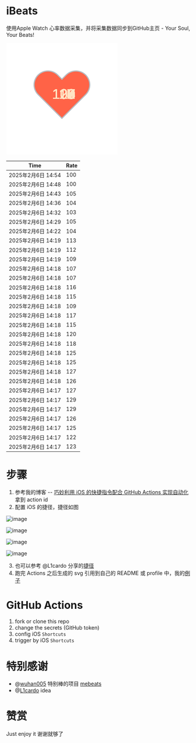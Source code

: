 # iBeats
使用Apple Watch 心率数据采集，并将采集数据同步到GitHub主页 - Your Soul, Your Beats!

![](./files/heart.svg)

<!--START_SECTION:my_heart_rate-->
| Time | Rate | 
 | ---- | ---- | 
| 2025年2月6日 14:54 | 100 |
| 2025年2月6日 14:48 | 100 |
| 2025年2月6日 14:43 | 105 |
| 2025年2月6日 14:36 | 104 |
| 2025年2月6日 14:32 | 103 |
| 2025年2月6日 14:29 | 105 |
| 2025年2月6日 14:22 | 104 |
| 2025年2月6日 14:19 | 113 |
| 2025年2月6日 14:19 | 112 |
| 2025年2月6日 14:19 | 109 |
| 2025年2月6日 14:18 | 107 |
| 2025年2月6日 14:18 | 107 |
| 2025年2月6日 14:18 | 116 |
| 2025年2月6日 14:18 | 115 |
| 2025年2月6日 14:18 | 109 |
| 2025年2月6日 14:18 | 117 |
| 2025年2月6日 14:18 | 115 |
| 2025年2月6日 14:18 | 120 |
| 2025年2月6日 14:18 | 118 |
| 2025年2月6日 14:18 | 125 |
| 2025年2月6日 14:18 | 125 |
| 2025年2月6日 14:18 | 127 |
| 2025年2月6日 14:18 | 126 |
| 2025年2月6日 14:17 | 127 |
| 2025年2月6日 14:17 | 129 |
| 2025年2月6日 14:17 | 129 |
| 2025年2月6日 14:17 | 126 |
| 2025年2月6日 14:17 | 125 |
| 2025年2月6日 14:17 | 122 |
| 2025年2月6日 14:17 | 123 |

<!--END_SECTION:my_heart_rate-->

# 步骤
1. 参考我的博客 -- [巧妙利用 iOS 的快捷指令配合 GitHub Actions 实现自动化](https://github.com/yihong0618/gitblog/issues/198) 拿到 action id
2. 配置 iOS 的捷径，捷径如图

![image](https://user-images.githubusercontent.com/15976103/122154218-0db0b480-ce97-11eb-93bb-5aec07c558dc.png)

![image](https://user-images.githubusercontent.com/15976103/122154236-186b4980-ce97-11eb-8e4b-70551a0391ae.png)

![image](https://user-images.githubusercontent.com/15976103/122154268-2d47dd00-ce97-11eb-902e-3acf292265a9.png)

![image](https://user-images.githubusercontent.com/15976103/122174055-fa144680-ceb4-11eb-9be2-3eb83cd516f7.png)

3. 也可以参考 @L1cardo 分享的[捷径](https://www.icloud.com/shortcuts/6ab6047b459c41ad822ad6b94b1c03d4)
4. 跑完 Actions 之后生成的 svg 引用到自己的 README 或 profile 中，我的[例子](https://github.com/yihong0618) 

# GitHub Actions

1. fork or clone this repo
2. change the secrets (GitHub token)
3. config iOS `Shortcuts` 
4. trigger by iOS `Shortcuts`

# 特别感谢
- @[wuhan005](https://github.com/wuhan005) 特别棒的项目 [mebeats](https://github.com/wuhan005/mebeats)
- @[L1cardo](https://github.com/L1cardo) idea

# 赞赏
Just enjoy it
谢谢就够了
